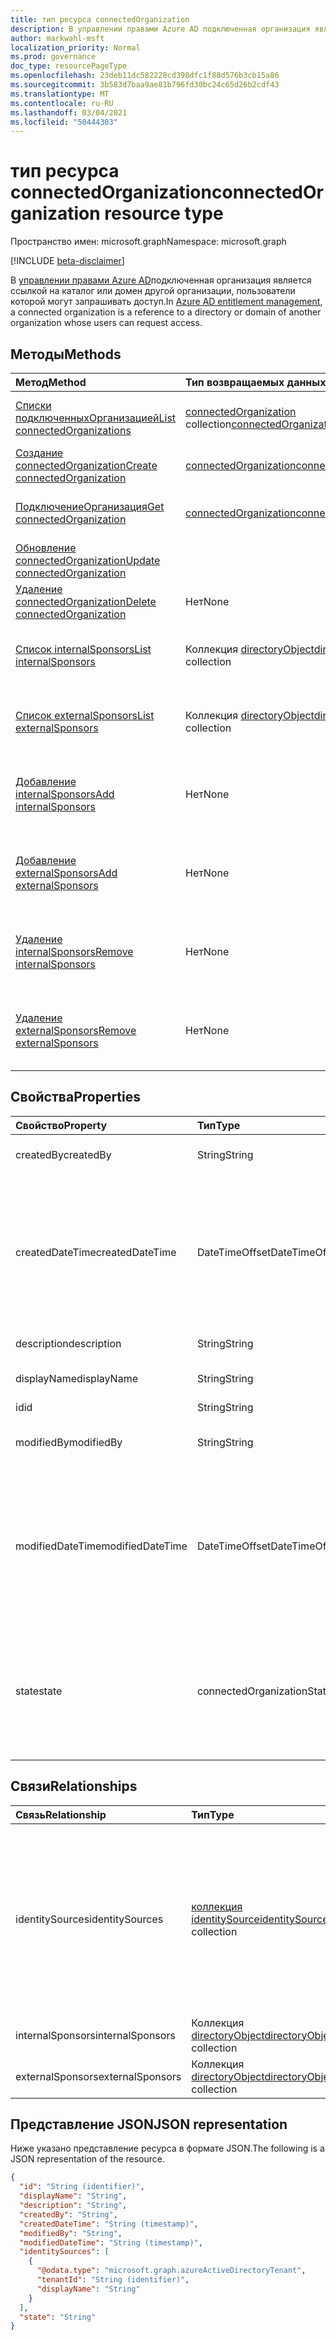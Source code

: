 ```yaml
---
title: тип ресурса connectedOrganization
description: В управлении правами Azure AD подключенная организация является ссылкой на каталог или домен другой организации, пользователи которой могут запрашивать доступ.
author: markwahl-msft
localization_priority: Normal
ms.prod: governance
doc_type: resourcePageType
ms.openlocfilehash: 23deb11dc582228cd398dfc1f88d576b3cb15a86
ms.sourcegitcommit: 3b583d7baa9ae81b796fd30bc24c65d26b2cdf43
ms.translationtype: MT
ms.contentlocale: ru-RU
ms.lasthandoff: 03/04/2021
ms.locfileid: "50444303"
---
```

# <a name="connectedorganization-resource-type"></a><span data-ttu-id="e63f2-103">тип ресурса connectedOrganization</span><span class="sxs-lookup"><span data-stu-id="e63f2-103">connectedOrganization resource type</span></span>

<span data-ttu-id="e63f2-104">Пространство имен: microsoft.graph</span><span class="sxs-lookup"><span data-stu-id="e63f2-104">Namespace: microsoft.graph</span></span>

[!INCLUDE [beta-disclaimer](../../includes/beta-disclaimer.md)]

<span data-ttu-id="e63f2-105">В [управлении правами Azure AD](entitlementmanagement-root.md)подключенная организация является ссылкой на каталог или домен другой организации, пользователи которой могут запрашивать доступ.</span><span class="sxs-lookup"><span data-stu-id="e63f2-105">In [Azure AD entitlement management](entitlementmanagement-root.md), a connected organization is a reference to a directory or domain of another organization whose users can request access.</span></span>

## <a name="methods"></a><span data-ttu-id="e63f2-106">Методы</span><span class="sxs-lookup"><span data-stu-id="e63f2-106">Methods</span></span>

|<span data-ttu-id="e63f2-107">Метод</span><span class="sxs-lookup"><span data-stu-id="e63f2-107">Method</span></span>|<span data-ttu-id="e63f2-108">Тип возвращаемых данных</span><span class="sxs-lookup"><span data-stu-id="e63f2-108">Return type</span></span>|<span data-ttu-id="e63f2-109">Описание</span><span class="sxs-lookup"><span data-stu-id="e63f2-109">Description</span></span>|
|:---|:---|:---|
|[<span data-ttu-id="e63f2-110">Списки подключенныхОрганизацией</span><span class="sxs-lookup"><span data-stu-id="e63f2-110">List connectedOrganizations</span></span>](../api/connectedorganization-list.md) | <span data-ttu-id="e63f2-111">[connectedOrganization](connectedorganization.md) collection</span><span class="sxs-lookup"><span data-stu-id="e63f2-111">[connectedOrganization](connectedorganization.md) collection</span></span> | <span data-ttu-id="e63f2-112">Извлечение списка объектов connectedOrganization.</span><span class="sxs-lookup"><span data-stu-id="e63f2-112">Retrieve a list of connectedOrganization objects.</span></span> |
|[<span data-ttu-id="e63f2-113">Создание connectedOrganization</span><span class="sxs-lookup"><span data-stu-id="e63f2-113">Create connectedOrganization</span></span>](../api/connectedorganization-post.md) | [<span data-ttu-id="e63f2-114">connectedOrganization</span><span class="sxs-lookup"><span data-stu-id="e63f2-114">connectedOrganization</span></span>](connectedorganization.md) | <span data-ttu-id="e63f2-115">Создание нового объекта connectedOrganization.</span><span class="sxs-lookup"><span data-stu-id="e63f2-115">Create a new connectedOrganization object.</span></span> |
|[<span data-ttu-id="e63f2-116">ПодключениеОрганизация</span><span class="sxs-lookup"><span data-stu-id="e63f2-116">Get connectedOrganization</span></span>](../api/connectedorganization-get.md) | [<span data-ttu-id="e63f2-117">connectedOrganization</span><span class="sxs-lookup"><span data-stu-id="e63f2-117">connectedOrganization</span></span>](connectedorganization.md) | <span data-ttu-id="e63f2-118">Чтение свойств и связей объекта connectedOrganization.</span><span class="sxs-lookup"><span data-stu-id="e63f2-118">Read properties and relationships of a connectedOrganization object.</span></span> |
|[<span data-ttu-id="e63f2-119">Обновление connectedOrganization</span><span class="sxs-lookup"><span data-stu-id="e63f2-119">Update connectedOrganization</span></span>](../api/connectedorganization-update.md) | | <span data-ttu-id="e63f2-120">Обновление подключеннойорганизации.</span><span class="sxs-lookup"><span data-stu-id="e63f2-120">Update a connectedOrganization.</span></span> |
|[<span data-ttu-id="e63f2-121">Удаление connectedOrganization</span><span class="sxs-lookup"><span data-stu-id="e63f2-121">Delete connectedOrganization</span></span>](../api/connectedorganization-delete.md) |<span data-ttu-id="e63f2-122">Нет</span><span class="sxs-lookup"><span data-stu-id="e63f2-122">None</span></span> | <span data-ttu-id="e63f2-123">Удаление подключеннойорганизации.</span><span class="sxs-lookup"><span data-stu-id="e63f2-123">Delete a connectedOrganization.</span></span> |
|[<span data-ttu-id="e63f2-124">Список internalSponsors</span><span class="sxs-lookup"><span data-stu-id="e63f2-124">List internalSponsors</span></span>](../api/connectedorganization-list-internalsponsors.md) | <span data-ttu-id="e63f2-125">Коллекция [directoryObject](directoryobject.md)</span><span class="sxs-lookup"><span data-stu-id="e63f2-125">[directoryObject](directoryobject.md) collection</span></span> | <span data-ttu-id="e63f2-126">Извлечение списка внутренних спонсоров connectedOrganization.</span><span class="sxs-lookup"><span data-stu-id="e63f2-126">Retrieve a list of a connectedOrganization's internal sponsors.</span></span> |
|[<span data-ttu-id="e63f2-127">Список externalSponsors</span><span class="sxs-lookup"><span data-stu-id="e63f2-127">List externalSponsors</span></span>](../api/connectedorganization-list-externalsponsors.md) | <span data-ttu-id="e63f2-128">Коллекция [directoryObject](directoryobject.md)</span><span class="sxs-lookup"><span data-stu-id="e63f2-128">[directoryObject](directoryobject.md) collection</span></span> | <span data-ttu-id="e63f2-129">Извлечение списка внешних спонсоров connectedOrganization.</span><span class="sxs-lookup"><span data-stu-id="e63f2-129">Retrieve a list of a connectedOrganization's external sponsors.</span></span> |
|[<span data-ttu-id="e63f2-130">Добавление internalSponsors</span><span class="sxs-lookup"><span data-stu-id="e63f2-130">Add internalSponsors</span></span>](../api/connectedorganization-post-internalsponsors.md) | <span data-ttu-id="e63f2-131">Нет</span><span class="sxs-lookup"><span data-stu-id="e63f2-131">None</span></span> | <span data-ttu-id="e63f2-132">Добавьте пользователя или группу во внутренние спонсоры connectedOrganization.</span><span class="sxs-lookup"><span data-stu-id="e63f2-132">Add a user or group to a connectedOrganization's internal sponsors.</span></span> |
|[<span data-ttu-id="e63f2-133">Добавление externalSponsors</span><span class="sxs-lookup"><span data-stu-id="e63f2-133">Add externalSponsors</span></span>](../api/connectedorganization-post-externalsponsors.md) | <span data-ttu-id="e63f2-134">Нет</span><span class="sxs-lookup"><span data-stu-id="e63f2-134">None</span></span> | <span data-ttu-id="e63f2-135">Добавьте пользователя или группу к внешним спонсорам connectedOrganization.</span><span class="sxs-lookup"><span data-stu-id="e63f2-135">Add a user or group to a connectedOrganization's external sponsors.</span></span> |
|[<span data-ttu-id="e63f2-136">Удаление internalSponsors</span><span class="sxs-lookup"><span data-stu-id="e63f2-136">Remove internalSponsors</span></span>](../api/connectedorganization-delete-internalsponsors.md) | <span data-ttu-id="e63f2-137">Нет</span><span class="sxs-lookup"><span data-stu-id="e63f2-137">None</span></span> | <span data-ttu-id="e63f2-138">Удалите пользователя или группу из внутренних спонсоров connectedOrganization.</span><span class="sxs-lookup"><span data-stu-id="e63f2-138">Remove a user or group from a connectedOrganization's internal sponsors.</span></span> |
|[<span data-ttu-id="e63f2-139">Удаление externalSponsors</span><span class="sxs-lookup"><span data-stu-id="e63f2-139">Remove externalSponsors</span></span>](../api/connectedorganization-delete-externalsponsors.md) | <span data-ttu-id="e63f2-140">Нет</span><span class="sxs-lookup"><span data-stu-id="e63f2-140">None</span></span> | <span data-ttu-id="e63f2-141">Удалите пользователя или группу из внешних спонсоров connectedOrganization.</span><span class="sxs-lookup"><span data-stu-id="e63f2-141">Remove a user or group from a connectedOrganization's external sponsors.</span></span> |

## <a name="properties"></a><span data-ttu-id="e63f2-142">Свойства</span><span class="sxs-lookup"><span data-stu-id="e63f2-142">Properties</span></span>

|<span data-ttu-id="e63f2-143">Свойство</span><span class="sxs-lookup"><span data-stu-id="e63f2-143">Property</span></span>|<span data-ttu-id="e63f2-144">Тип</span><span class="sxs-lookup"><span data-stu-id="e63f2-144">Type</span></span>|<span data-ttu-id="e63f2-145">Описание</span><span class="sxs-lookup"><span data-stu-id="e63f2-145">Description</span></span>|
|:---|:---|:---|
|<span data-ttu-id="e63f2-146">createdBy</span><span class="sxs-lookup"><span data-stu-id="e63f2-146">createdBy</span></span>|<span data-ttu-id="e63f2-147">String</span><span class="sxs-lookup"><span data-stu-id="e63f2-147">String</span></span>|<span data-ttu-id="e63f2-148">UPN пользователя, создавшего этот ресурс.</span><span class="sxs-lookup"><span data-stu-id="e63f2-148">UPN of the user who created this resource.</span></span> <span data-ttu-id="e63f2-149">Только для чтения.</span><span class="sxs-lookup"><span data-stu-id="e63f2-149">Read-only.</span></span>|
|<span data-ttu-id="e63f2-150">createdDateTime</span><span class="sxs-lookup"><span data-stu-id="e63f2-150">createdDateTime</span></span>|<span data-ttu-id="e63f2-151">DateTimeOffset</span><span class="sxs-lookup"><span data-stu-id="e63f2-151">DateTimeOffset</span></span>|<span data-ttu-id="e63f2-152">Тип Timestamp представляет сведения о времени и дате с использованием формата ISO 8601 (всегда применяется формат UTC).</span><span class="sxs-lookup"><span data-stu-id="e63f2-152">The Timestamp type represents date and time information using ISO 8601 format and is always in UTC time.</span></span> <span data-ttu-id="e63f2-153">Например, значение полуночи 1 января 2014 г. в формате UTC выглядит так: `'2014-01-01T00:00:00Z'`.</span><span class="sxs-lookup"><span data-stu-id="e63f2-153">For example, midnight UTC on Jan 1, 2014 would look like this: `'2014-01-01T00:00:00Z'`.</span></span> <span data-ttu-id="e63f2-154">Только для чтения.</span><span class="sxs-lookup"><span data-stu-id="e63f2-154">Read-only.</span></span>|
|<span data-ttu-id="e63f2-155">description</span><span class="sxs-lookup"><span data-stu-id="e63f2-155">description</span></span>|<span data-ttu-id="e63f2-156">String</span><span class="sxs-lookup"><span data-stu-id="e63f2-156">String</span></span>|<span data-ttu-id="e63f2-157">Описание связанной организации.</span><span class="sxs-lookup"><span data-stu-id="e63f2-157">The description of the connected organization.</span></span>|
|<span data-ttu-id="e63f2-158">displayName</span><span class="sxs-lookup"><span data-stu-id="e63f2-158">displayName</span></span>|<span data-ttu-id="e63f2-159">String</span><span class="sxs-lookup"><span data-stu-id="e63f2-159">String</span></span>|<span data-ttu-id="e63f2-160">Отображает имя подключенной организации.</span><span class="sxs-lookup"><span data-stu-id="e63f2-160">The display name of the connected organization.</span></span>|
|<span data-ttu-id="e63f2-161">id</span><span class="sxs-lookup"><span data-stu-id="e63f2-161">id</span></span>|<span data-ttu-id="e63f2-162">String</span><span class="sxs-lookup"><span data-stu-id="e63f2-162">String</span></span>| <span data-ttu-id="e63f2-163">Только для чтения.</span><span class="sxs-lookup"><span data-stu-id="e63f2-163">Read-only.</span></span>|
|<span data-ttu-id="e63f2-164">modifiedBy</span><span class="sxs-lookup"><span data-stu-id="e63f2-164">modifiedBy</span></span>|<span data-ttu-id="e63f2-165">String</span><span class="sxs-lookup"><span data-stu-id="e63f2-165">String</span></span>|<span data-ttu-id="e63f2-166">UPN пользователя, который в последний раз изменил этот ресурс.</span><span class="sxs-lookup"><span data-stu-id="e63f2-166">UPN of the user who last modified this resource.</span></span> <span data-ttu-id="e63f2-167">Только для чтения.</span><span class="sxs-lookup"><span data-stu-id="e63f2-167">Read-only.</span></span>|
|<span data-ttu-id="e63f2-168">modifiedDateTime</span><span class="sxs-lookup"><span data-stu-id="e63f2-168">modifiedDateTime</span></span>|<span data-ttu-id="e63f2-169">DateTimeOffset</span><span class="sxs-lookup"><span data-stu-id="e63f2-169">DateTimeOffset</span></span>|<span data-ttu-id="e63f2-170">Тип Timestamp представляет сведения о времени и дате с использованием формата ISO 8601 (всегда применяется формат UTC).</span><span class="sxs-lookup"><span data-stu-id="e63f2-170">The Timestamp type represents date and time information using ISO 8601 format and is always in UTC time.</span></span> <span data-ttu-id="e63f2-171">Например, значение полуночи 1 января 2014 г. в формате UTC выглядит так: `'2014-01-01T00:00:00Z'`.</span><span class="sxs-lookup"><span data-stu-id="e63f2-171">For example, midnight UTC on Jan 1, 2014 would look like this: `'2014-01-01T00:00:00Z'`.</span></span> <span data-ttu-id="e63f2-172">Только для чтения.</span><span class="sxs-lookup"><span data-stu-id="e63f2-172">Read-only.</span></span>|
|<span data-ttu-id="e63f2-173">state</span><span class="sxs-lookup"><span data-stu-id="e63f2-173">state</span></span>|<span data-ttu-id="e63f2-174">connectedOrganizationState</span><span class="sxs-lookup"><span data-stu-id="e63f2-174">connectedOrganizationState</span></span>|<span data-ttu-id="e63f2-175">Состояние связанной организации определяет, применимы ли политики назначения с типом области `AllConfiguredConnectedOrganizationSubjects` запроса.</span><span class="sxs-lookup"><span data-stu-id="e63f2-175">The state of a connected organization defines whether assignment policies with requestor scope type `AllConfiguredConnectedOrganizationSubjects` are applicable or not.</span></span> <span data-ttu-id="e63f2-176">Возможные значения: `configured`, `proposed`.</span><span class="sxs-lookup"><span data-stu-id="e63f2-176">Possible values are: `configured`, `proposed`.</span></span>|

## <a name="relationships"></a><span data-ttu-id="e63f2-177">Связи</span><span class="sxs-lookup"><span data-stu-id="e63f2-177">Relationships</span></span>

|<span data-ttu-id="e63f2-178">Связь</span><span class="sxs-lookup"><span data-stu-id="e63f2-178">Relationship</span></span>|<span data-ttu-id="e63f2-179">Тип</span><span class="sxs-lookup"><span data-stu-id="e63f2-179">Type</span></span>|<span data-ttu-id="e63f2-180">Описание</span><span class="sxs-lookup"><span data-stu-id="e63f2-180">Description</span></span>|
|:---|:---|:---|
|<span data-ttu-id="e63f2-181">identitySources</span><span class="sxs-lookup"><span data-stu-id="e63f2-181">identitySources</span></span>|<span data-ttu-id="e63f2-182">[коллекция identitySource](identitySource.md)</span><span class="sxs-lookup"><span data-stu-id="e63f2-182">[identitySource](identitySource.md) collection</span></span>| <span data-ttu-id="e63f2-183">Источники удостоверений в этой связанной организации, один из [azureActiveDirectoryTenant,](azureactivedirectorytenant.md) [domainIdentitySource](domainidentitysource.md) или [externalDomainFederation.](externaldomainfederation.md)</span><span class="sxs-lookup"><span data-stu-id="e63f2-183">The identity sources in this connected organization, one of [azureActiveDirectoryTenant](azureactivedirectorytenant.md), [domainIdentitySource](domainidentitysource.md) or [externalDomainFederation](externaldomainfederation.md).</span></span> <span data-ttu-id="e63f2-184">Только для чтения.</span><span class="sxs-lookup"><span data-stu-id="e63f2-184">Read-only.</span></span> <span data-ttu-id="e63f2-185">Допускается значение null.</span><span class="sxs-lookup"><span data-stu-id="e63f2-185">Nullable.</span></span>|
|<span data-ttu-id="e63f2-186">internalSponsors</span><span class="sxs-lookup"><span data-stu-id="e63f2-186">internalSponsors</span></span>| <span data-ttu-id="e63f2-187">Коллекция [directoryObject](directoryobject.md)</span><span class="sxs-lookup"><span data-stu-id="e63f2-187">[directoryObject](directoryobject.md) collection</span></span>| <span data-ttu-id="e63f2-188">Допускается значение null.</span><span class="sxs-lookup"><span data-stu-id="e63f2-188">Nullable.</span></span>|
|<span data-ttu-id="e63f2-189">externalSponsors</span><span class="sxs-lookup"><span data-stu-id="e63f2-189">externalSponsors</span></span>| <span data-ttu-id="e63f2-190">Коллекция [directoryObject](directoryobject.md)</span><span class="sxs-lookup"><span data-stu-id="e63f2-190">[directoryObject](directoryobject.md) collection</span></span>| <span data-ttu-id="e63f2-191">Допускается значение null.</span><span class="sxs-lookup"><span data-stu-id="e63f2-191">Nullable.</span></span>|

## <a name="json-representation"></a><span data-ttu-id="e63f2-192">Представление JSON</span><span class="sxs-lookup"><span data-stu-id="e63f2-192">JSON representation</span></span>

<span data-ttu-id="e63f2-193">Ниже указано представление ресурса в формате JSON.</span><span class="sxs-lookup"><span data-stu-id="e63f2-193">The following is a JSON representation of the resource.</span></span>

<!-- {
  "blockType": "resource",
  "keyProperty": "id",
  "@odata.type": "microsoft.graph.connectedOrganization",
  "baseType": "microsoft.graph.entity",
  "openType": false
}
-->

```json
{
  "id": "String (identifier)",
  "displayName": "String",
  "description": "String",
  "createdBy": "String",
  "createdDateTime": "String (timestamp)",
  "modifiedBy": "String",
  "modifiedDateTime": "String (timestamp)",
  "identitySources": [
    {
      "@odata.type": "microsoft.graph.azureActiveDirectoryTenant",
      "tenantId": "String (identifier)",
      "displayName": "String"
    }
  ],
  "state": "String"
}
```

<!-- uuid: 16cd6b66-4b1a-43a1-adaf-3a886856ed98
2019-02-04 14:57:30 UTC -->
<!-- {
  "type": "#page.annotation",
  "description": "connectedOrganization resource",
  "keywords": "",
  "section": "documentation",
  "tocPath": ""
}-->


